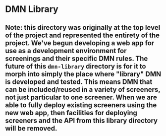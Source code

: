 # DMN Library

## Note: this directory was originally at the top level of the project and represented the entirety of the project. We've begun developing a web app for use as a development environment for screenings and their specific DMN rules. The future of this `dmn-library` directory is for it to morph into simply the place where "library" DMN is developed and tested. This means DMN that can be included/reused in a variety of screeners, not just particular to one screener. When we are able to fully deploy existing screeners using the new web app, then facilities for deploying screeners and the API from this library directory will be removed.